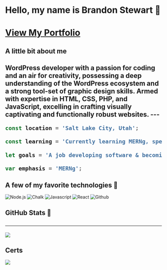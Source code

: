 <h1>Hello, my name is Brandon Stewart 🖖<h1>
  


[View My Portfolio](https://brandon-stewart-rgb.github.io/grumpy-milkshake/ "View My Portfolio")
  
<h2>A little bit about me<h2>
WordPress developer with a passion for coding and an air for creativity, possessing a deep understanding of the WordPress ecosystem and a strong tool-set of graphic design skills. Armed with expertise in HTML, CSS, PHP, and JavaScript, excelling in crafting visually captivating and functionally robust websites.
---

```javascript
const location = 'Salt Lake City, Utah';
```
```javascript
const learning = 'Currently learning MERNg, specifically using typescript';
```
```javascript
let goals = 'A job developing software & becoming more proficient with code';
```
```javascript
var emphasis = 'MERNg';
```

<h2>A few of my favorite technologies 🚀</h2>


![Node.js](https://img.shields.io/badge/Node.js-43853D?style=for-the-badge&logo=node.js&logoColor=white)  ![Chalk](https://img.shields.io/badge/Chalk-8B89CC?style=for-the-badge) ![Javascript](https://img.shields.io/badge/Javascript-4EA94B?style=for-the-badge)  ![React](https://img.shields.io/badge/React-20232A?style=for-the-badge&logo=react&logoColor=61DAFB)    ![Github](https://img.shields.io/badge/Github-20232A?style=for-the-badge&logo=github&logoColor=61DAFB)   






<h2>GitHub Stats 🎱<h2>

---

<img src="https://github-readme-stats.vercel.app/api?username=brandon-stewart-rgb&&show_icons=true&title_color=5d6475&icon_color=3a3b3c&text_color=858b97&bg_color=151515">
<!<img src="https://github-readme-stats.vercel.app/api/top-langs/?username=brandon-stewart-rgb&langs_count=8)](https://github.com/brandon-stewart-rgb/github-readme-stats">

<h2>Certs</h2>

<img src='https://images.credly.com/size/200x200/images/c4beedf3-af4c-405d-8671-4a1ebd70fe24/badge-coding-bootcamp-trilogy.png' />




